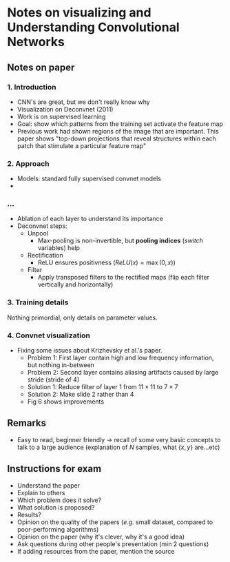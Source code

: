 # Notes on visualizing and Understanding Convolutional Networks
## Notes on paper
### 1. Introduction
- CNN's are great, but we don't really know why
- Visualization on Deconvnet (2011)
- Work is on supervised learning
- Goal: show which patterns from the training set activate the feature map
- Previous work had shown regions of the image that are important. This paper shows "top-down projections that reveal structures within each patch that stimulate a particular feature map"

### 2. Approach
- Models: standard fully supervised convnet models
- 
### ...
- Ablation of each layer to understand its importance
- Deconvnet steps:
    - Unpool 
        - Max-pooling is non-invertible, but **pooling indices** (*switch* variables) help
    - Rectification
        - ReLU ensures positivness ($ReLU(x) = \max(0, x)$)
    - Filter
        - Apply transposed filters to the rectified maps (flip each filter vertically and horizontally)

### 3. Training details
Nothing primordial, only details on parameter values.

### 4. Convnet visualization
- Fixing some issues about Krizhevsky et al.'s paper.
    - Problem 1: First layer contain high and low frequency information, but nothing in-between
    - Problem 2: Second layer contains aliasing artifacts caused by large stride (stride of 4)
    - Solution 1: Reduce filter of layer 1 from $11 \times 11$ to $7 \times 7$
    - Solution 2: Make slide 2 rather than 4
    - Fig 6 shows improvements
<!-- Next is 4.2 -->

## Remarks
- Easy to read, beginner friendly -> recall of some very basic concepts to talk to a large audience (explanation of $N$ samples, what $\{x, y\}$ are...etc)

## Instructions for exam
- Understand the paper
- Explain to others
- Which problem does it solve?
- What solution is proposed?
- Results?
- Opinion on the quality of the papers (*e.g.* small dataset, compared to poor-performing algorithms)
- Opinion on the paper (why it's clever, why it's a good idea)
- Ask questions during other people's presentation (min 2 questions)
- If adding resources from the paper, mention the source